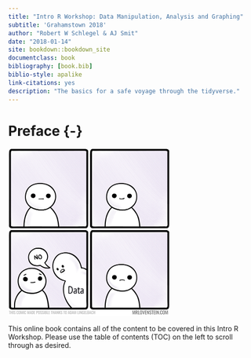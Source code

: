 ```yaml
--- 
title: "Intro R Workshop: Data Manipulation, Analysis and Graphing"
subtitle: 'Grahamstown 2018'
author: "Robert W Schlegel & AJ Smit"
date: "2018-01-14"
site: bookdown::bookdown_site
documentclass: book
bibliography: [book.bib]
biblio-style: apalike
link-citations: yes
description: "The basics for a safe voyage through the tidyverse."
---
```


# Preface {-}

<img src="figures/769_life_finds_a_way.png" width="330" />

This online book contains all of the content to be covered in this Intro R Workshop. Please use the table of contents (TOC) on the left to scroll through as desired.
